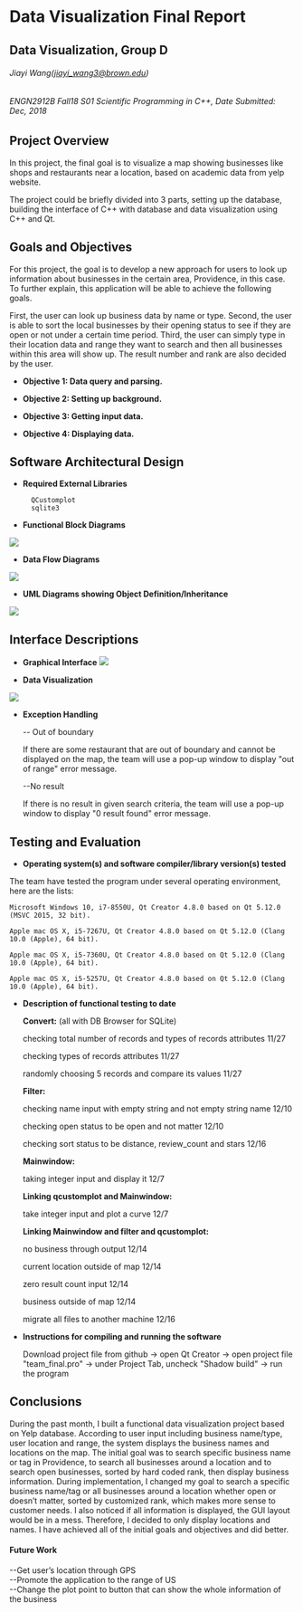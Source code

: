 # Data Visualization Final Report

## Data Visualization, Group D 

######  Jiayi Wang(jiayi_wang3@brown.edu)

###### ENGN2912B Fall18 S01 Scientific Programming in C++, Date Submitted: Dec, 2018

  

## Project Overview

In this project, the final goal is to visualize a map showing businesses like shops and restaurants near a location, based on academic data from yelp website.

The project could be briefly divided into 3 parts, setting up the database, building the interface of C++ with database and data visualization using C++ and Qt.

 
## Goals and Objectives

For this project, the goal is to develop a new approach for users to look up information about businesses in the certain area, Providence, in this case. To further explain, this application will be able to achieve the following goals.

  

First, the user can look up business data by name or type. Second, the user is able to sort the local businesses by their opening status to see if they are open or not under a certain time period. Third, the user can simply type in their location data and range they want to search and then all businesses within this area will show up. The result number and rank are also decided by the user.

* **Objective 1: Data query and parsing.**

* **Objective 2: Setting up background.**

* **Objective 3: Getting input data.**

* **Objective 4: Displaying data.**

  

## Software Architectural Design

  

* **Required External Libraries**

		QCustomplot
		sqlite3
		
* **Functional Block Diagrams**

![](https://lh3.googleusercontent.com/Sug0rLlzBOpCUhsbf2qkaGQa2kKrKmzc7SVLxO4FAxwtLWu3oP0n_-Evwq18CSt7gFZrKddRAvzZvWjBpvehm8qiRDPyiH9Hq3DRKZs_4QYcoqVE22X5WgFiGqa5AG5WyiUHdiJi)

  

* **Data Flow Diagrams**


![](https://lh3.googleusercontent.com/ocnjBdgJ-Q7sd9mxcPdhYMk1Tle-Rvprs1qVqBx6F5en2CaYKXLjyblUBpeTNhGJwxgGri-rqbWSpkmpsEmi8afXZu6mRjAUXkcEMMlXhBfuiKj86wO_2RYldFdPNPERSeobp3iU)

* **UML Diagrams showing Object Definition/Inheritance**

![](https://lh4.googleusercontent.com/rxPKMeqwdxl8xL2A0RwfsM5U3hqObI1tNsGRJ_8pRpUAB0o4hBBGarWyN_h6Ex9tMiv1X3yKqtkHu66xZntKitOyLV5A6fBQfBFoMuD2GgFfeKuYPGH7rQA3sWg2z7HXHeo26wvw)

  

## Interface Descriptions

* **Graphical Interface**
**![](https://lh4.googleusercontent.com/jrd6jp6MpBebc4bTPYSdP8lfGTDTYYljAQKP9RxSJz7iH24tVjb4zPk24CY2_TXMDwk3to98EVt43P7Qlqvgo-H9JdOmYsTetaDn6UGHweb4zArZBXUrDxIvXWWug4h1D3iZdF2h)**


* **Data Visualization**

![](https://lh6.googleusercontent.com/7p0DchbVy_0yJFLCX9SsA-f8MCsROvLSDHxZsEP0rvI0iNPyhLekJq6GslX2oK1ZBcZpcQdPsh5PjPiCh1k-JeoDFPwag2OOJbU_8IYCbKaJtWHJH4d3wwOzCBpuRU7t87hjBcHB)


* **Exception Handling**

	-- Out of boundary

	If there are some restaurant that are out of boundary and cannot be displayed on the 	map, the team will use a pop-up window to display "out of range" error message.

	--No result

	If there is no result in given search criteria, the team will use a pop-up window to display "0 result found" error message.

  

## Testing and Evaluation

  

* **Operating system(s) and software compiler/library version(s) tested**

The team have tested the program under several operating environment, here are the lists:

	Microsoft Windows 10, i7-8550U, Qt Creator 4.8.0 based on Qt 5.12.0 (MSVC 2015, 32 bit).

	Apple mac OS X, i5-7267U, Qt Creator 4.8.0 based on Qt 5.12.0 (Clang 10.0 (Apple), 64 bit).

	Apple mac OS X, i5-7360U, Qt Creator 4.8.0 based on Qt 5.12.0 (Clang 10.0 (Apple), 64 bit).

	Apple mac OS X, i5-5257U, Qt Creator 4.8.0 based on Qt 5.12.0 (Clang 10.0 (Apple), 64 bit).

  

* **Description of functional testing to date**

	**Convert:** (all with DB Browser for SQLite)

	checking total number of records and types of records attributes 11/27

	checking types of records attributes 11/27

	randomly choosing 5 records and compare its values 11/27

	**Filter:**

	checking name input with empty string and not empty string name 12/10

	checking open status to be open and not matter 12/10

	checking sort status to be distance, review_count and stars 12/16


	**Mainwindow:**

	taking integer input and display it 12/7

	**Linking qcustomplot and Mainwindow:**

	take integer input and plot a curve 12/7

	**Linking Mainwindow and filter and qcustomplot:**

	no business through output 12/14

	current location outside of map 12/14

	zero result count input 12/14

	business outside of map 12/14
	
	migrate all files to another machine 12/16

  

* **Instructions for compiling and running the software**

	Download project file from github -> open Qt Creator -> open project file "team_final.pro" -> under Project Tab, uncheck "Shadow build" -> run the program


## Conclusions

During the past month, I built a functional data visualization project based on Yelp database. According to user input including business name/type, user location and range, the system displays the business names and locations on the map. The initial goal was to search specific business name or tag in Providence, to search all businesses around a location and to search open businesses, sorted by hard coded rank, then display business information. During implementation, I changed my goal to search a specific business name/tag or all businesses around a location whether open or doesn’t matter, sorted by customized rank, which makes more sense to customer needs. I also noticed if all information is displayed, the GUI layout would be in a mess. Therefore, I decided to only display locations and names. I have achieved all of the initial goals and objectives and did better.

#### Future Work

--Get user’s location through GPS  
--Promote the application to the range of US  
--Change the plot point to button that can show the whole information of the business  


